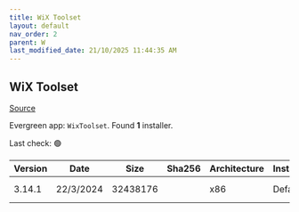 ```yaml
---
title: WiX Toolset
layout: default
nav_order: 2
parent: W
last_modified_date: 21/10/2025 11:44:35 AM
---
```


## WiX Toolset

[Source](https://wixtoolset.org/)

Evergreen app: `WixToolset`. Found **1** installer.

Last check: 🟢

| Version | Date      | Size     | Sha256 | Architecture | InstallerType | Type | URI                                                                                                                                                      |
| ------- | --------- | -------- | ------ | ------------ | ------------- | ---- | -------------------------------------------------------------------------------------------------------------------------------------------------------- |
| 3.14.1  | 22/3/2024 | 32438176 |        | x86          | Default       | exe  | [https://github.com/wixtoolset/wix3/releases/download/wix3141rtm/wix314.exe](https://github.com/wixtoolset/wix3/releases/download/wix3141rtm/wix314.exe) |
